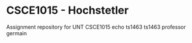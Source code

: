 # CSCE1015 - Hochstetler
Assignment repository for UNT CSCE1015
echo ts1463
ts1463
professor germain
